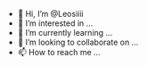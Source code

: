 - 👋 Hi, I’m @Leosiiii
- 👀 I’m interested in ...
- 🌱 I’m currently learning ...
- 💞️ I’m looking to collaborate on ...
- 📫 How to reach me ...

<!---
Leosiiii/Leosiiii is a ✨ special ✨ repository because its `README.md` (this file) appears on your GitHub profile.
You can click the Preview link to take a look at your changes.
--->
